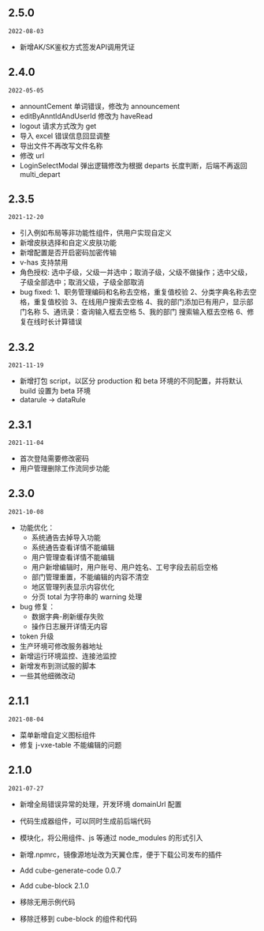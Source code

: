## 2.5.0

`2022-08-03`

- 新增AK/SK鉴权方式签发API调用凭证

## 2.4.0

`2022-05-05`

- annountCement 单词错误，修改为 announcement
- editByAnntIdAndUserId 修改为 haveRead
- logout 请求方式改为 get
- 导入 excel 错误信息回显调整
- 导出文件不再改写文件名称
- 修改 url
- LoginSelectModal 弹出逻辑修改为根据 departs 长度判断，后端不再返回 multi_depart

## 2.3.5

`2021-12-20`

- 引入例如布局等非功能性组件，供用户实现自定义
- 新增皮肤选择和自定义皮肤功能
- 新增配置是否开启密码加密传输
- v-has 支持禁用
- 角色授权: 选中子级，父级一并选中；取消子级，父级不做操作；选中父级，子级全部选中；取消父级，子级全部取消
- bug fixed: 1、职务管理编码和名称去空格，重复值校验 2、分类字典名称去空格，重复值校验 3、在线用户搜索去空格 4、我的部门添加已有用户，显示部门名称 5、通讯录：查询输入框去空格 5、我的部门 搜索输入框去空格 6、修复在线时长计算错误

## 2.3.2

`2021-11-19`

- 新增打包 script，以区分 production 和 beta 环境的不同配置，并将默认 build 设置为 beta 环境
- datarule -> dataRule

## 2.3.1

`2021-11-04`

- 首次登陆需要修改密码
- 用户管理删除工作流同步功能

## 2.3.0

`2021-10-08`

- 功能优化：
  - 系统通告去掉导入功能
  - 系统通告查看详情不能编辑
  - 用户管理查看详情不能编辑
  - 用户新增编辑时，用户账号、用户姓名、工号字段去前后空格
  - 部门管理重置，不能编辑的内容不清空
  - 地区管理列表显示内容优化
  - 分页 total 为字符串的 warning 处理
- bug 修复：
  - 数据字典-刷新缓存失败
  - 操作日志展开详情无内容
- token 升级
- 生产环境可修改服务器地址
- 新增运行环境监控、连接池监控
- 新增发布到测试服的脚本
- 一些其他细微改动

## 2.1.1

`2021-08-04`

- 菜单新增自定义图标组件
- 修复 j-vxe-table 不能编辑的问题

## 2.1.0

`2021-07-27`

- 新增全局错误异常的处理，开发环境 domainUrl 配置
- 代码生成器组件，可以同时生成前后端代码
- 模块化，将公用组件、js 等通过 node_modules 的形式引入
- 新增.npmrc，镜像源地址改为天翼仓库，便于下载公司发布的插件
- Add cube-generate-code 0.0.7
- Add cube-block 2.1.0
- 移除无用示例代码

- 移除迁移到 cube-block 的组件和代码
